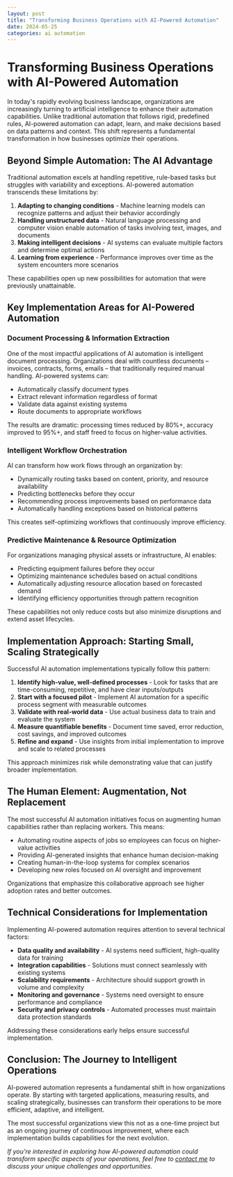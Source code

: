 ```yaml
---
layout: post
title: "Transforming Business Operations with AI-Powered Automation"
date: 2024-05-25
categories: ai automation
---
```


# Transforming Business Operations with AI-Powered Automation

In today's rapidly evolving business landscape, organizations are increasingly turning to artificial intelligence to enhance their automation capabilities. Unlike traditional automation that follows rigid, predefined rules, AI-powered automation can adapt, learn, and make decisions based on data patterns and context. This shift represents a fundamental transformation in how businesses optimize their operations.

## Beyond Simple Automation: The AI Advantage

Traditional automation excels at handling repetitive, rule-based tasks but struggles with variability and exceptions. AI-powered automation transcends these limitations by:

1. **Adapting to changing conditions** - Machine learning models can recognize patterns and adjust their behavior accordingly
2. **Handling unstructured data** - Natural language processing and computer vision enable automation of tasks involving text, images, and documents
3. **Making intelligent decisions** - AI systems can evaluate multiple factors and determine optimal actions
4. **Learning from experience** - Performance improves over time as the system encounters more scenarios

These capabilities open up new possibilities for automation that were previously unattainable.

## Key Implementation Areas for AI-Powered Automation

### Document Processing & Information Extraction

One of the most impactful applications of AI automation is intelligent document processing. Organizations deal with countless documents – invoices, contracts, forms, emails – that traditionally required manual handling. AI-powered systems can:

- Automatically classify document types
- Extract relevant information regardless of format
- Validate data against existing systems
- Route documents to appropriate workflows

The results are dramatic: processing times reduced by 80%+, accuracy improved to 95%+, and staff freed to focus on higher-value activities.

### Intelligent Workflow Orchestration

AI can transform how work flows through an organization by:

- Dynamically routing tasks based on content, priority, and resource availability
- Predicting bottlenecks before they occur
- Recommending process improvements based on performance data
- Automatically handling exceptions based on historical patterns

This creates self-optimizing workflows that continuously improve efficiency.

### Predictive Maintenance & Resource Optimization

For organizations managing physical assets or infrastructure, AI enables:

- Predicting equipment failures before they occur
- Optimizing maintenance schedules based on actual conditions
- Automatically adjusting resource allocation based on forecasted demand
- Identifying efficiency opportunities through pattern recognition

These capabilities not only reduce costs but also minimize disruptions and extend asset lifecycles.

## Implementation Approach: Starting Small, Scaling Strategically

Successful AI automation implementations typically follow this pattern:

1. **Identify high-value, well-defined processes** - Look for tasks that are time-consuming, repetitive, and have clear inputs/outputs
2. **Start with a focused pilot** - Implement AI automation for a specific process segment with measurable outcomes
3. **Validate with real-world data** - Use actual business data to train and evaluate the system
4. **Measure quantifiable benefits** - Document time saved, error reduction, cost savings, and improved outcomes
5. **Refine and expand** - Use insights from initial implementation to improve and scale to related processes

This approach minimizes risk while demonstrating value that can justify broader implementation.

## The Human Element: Augmentation, Not Replacement

The most successful AI automation initiatives focus on augmenting human capabilities rather than replacing workers. This means:

- Automating routine aspects of jobs so employees can focus on higher-value activities
- Providing AI-generated insights that enhance human decision-making
- Creating human-in-the-loop systems for complex scenarios
- Developing new roles focused on AI oversight and improvement

Organizations that emphasize this collaborative approach see higher adoption rates and better outcomes.

## Technical Considerations for Implementation

Implementing AI-powered automation requires attention to several technical factors:

- **Data quality and availability** - AI systems need sufficient, high-quality data for training
- **Integration capabilities** - Solutions must connect seamlessly with existing systems
- **Scalability requirements** - Architecture should support growth in volume and complexity
- **Monitoring and governance** - Systems need oversight to ensure performance and compliance
- **Security and privacy controls** - Automated processes must maintain data protection standards

Addressing these considerations early helps ensure successful implementation.

## Conclusion: The Journey to Intelligent Operations

AI-powered automation represents a fundamental shift in how organizations operate. By starting with targeted applications, measuring results, and scaling strategically, businesses can transform their operations to be more efficient, adaptive, and intelligent.

The most successful organizations view this not as a one-time project but as an ongoing journey of continuous improvement, where each implementation builds capabilities for the next evolution.

*If you're interested in exploring how AI-powered automation could transform specific aspects of your operations, feel free to [contact me](/contact/) to discuss your unique challenges and opportunities.* 